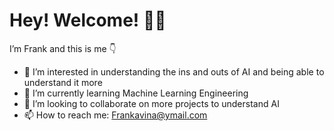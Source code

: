 # Hey! Welcome! 🙋‍♂️
I’m Frank and this is me 👇

- 👀 I’m interested in understanding the ins and outs of AI and being able to understand it more
- 🌱 I’m currently learning Machine Learning Engineering
- 💞️ I’m looking to collaborate on more projects to understand AI
- 📫 How to reach me: Frankavina@ymail.com

<!---
fttank/fttank is a ✨ special ✨ repository because its `README.md` (this file) appears on your GitHub profile.
You can click the Preview link to take a look at your changes.
--->
